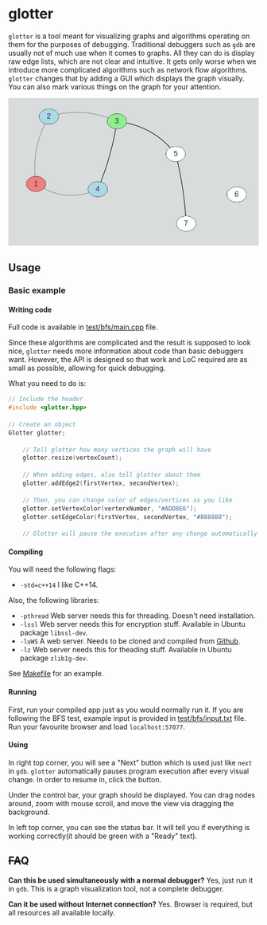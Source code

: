 # glotter
`glotter` is a tool meant for visualizing graphs and algorithms operating on them for the purposes of debugging. Traditional debuggers such as `gdb` are usually not of much use when it comes to graphs. All they can do is display raw edge lists, which are not clear and intuitive. It gets only worse when we introduce more complicated algorithms such as network flow algorithms. `glotter` changes that by adding a GUI which displays the graph visually. You can also mark various things on the graph for your attention.

![Screenshot of example BFS debugging session](help/screen1.jpg "Screen of example BFS debugging session")

## Usage

### Basic example

#### Writing code

Full code is available in [test/bfs/main.cpp](test/bfs/main.cpp) file.

Since these algorithms are complicated and the result is supposed to look nice, `glotter` needs more information about code than basic debuggers want. However, the API is designed so that work and LoC required are as small as possible, allowing for quick debugging.

What you need to do is:
```cpp
// Include the header
#include <glotter.hpp>

// Create an object
Glotter glotter;

	// Tell glotter how many vertices the graph will have
	glotter.resize(vertexCount);

	// When adding edges, also tell glotter about them
	glotter.addEdge2(firstVertex, secondVertex);

	// Then, you can change color of edges/vertices as you like
	glotter.setVertexColor(verterxNumber, "#ADD8E6");
	glotter.setEdgeColor(firstVertex, secondVertex, "#888888");

	// Glotter will pause the execution after any change automatically
```

#### Compiling

You will need the following flags:
- `-std=c++14` I like C++14.

Also, the following libraries:
- `-pthread` Web server needs this for threading. Doesn't need installation.
- `-lssl` Web server needs this for encryption stuff. Available in Ubuntu package `libssl-dev`.
- `-luWS` A web server. Needs to be cloned and compiled from [Github](https://github.com/uNetworking/uWebSockets).
- `-lz` Web server needs this for theading stuff. Available in Ubuntu package `zlib1g-dev`.

See [Makefile](Makefile) for an example.

#### Running

First, run your compiled app just as you would normally run it. If you are following the BFS test, example input is provided in [test/bfs/input.txt](test/bfs/input.txt) file. Run your favourite browser and load `localhost:57077`.

#### Using

In right top corner, you will see a "Next" button which is used just like `next` in `gdb`. `glotter` automatically pauses program execution after every visual change. In order to resume in, click the button.

Under the control bar, your graph should be displayed. You can drag nodes around, zoom with mouse scroll, and move the view via dragging the background.

In left top corner, you can see the status bar. It will tell you if everything is working correctly(it should be green with a "Ready" text).

## ~~FA~~Q

**Can this be used simultaneously with a normal debugger?**
Yes, just run it in `gdb`. This is a graph visualization tool, not a complete debugger.

**Can it be used without Internet connection?**
Yes. Browser is required, but all resources all available locally.